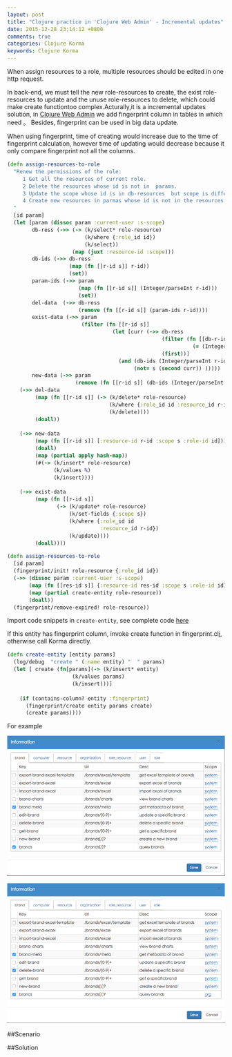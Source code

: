 ```yaml
---
layout: post
title: "Clojure practice in 'Clojure Web Admin' - Incremental updates"
date: 2015-12-28 23:14:12 +0800
comments: true
categories: Clojure Korma
keywords: Clojure Korma
---
```

When assign resources to a role, multiple resources should be edited in one http request.


In back-end, we must tell  the new role-resources to create, the exist role-resources to update and the unuse role-resources to delete, which  could make create functiontoo complex.Acturally,it is a incremental updates solution, in [Clojure Web Admin]() we add fingerprint column in tables in which need 。 Besides, fingerprint can be used in big data update.

When using fingerprint, time of creating would increase due to the time of  fingerprint calculation, however time of updating would decrease because it only compare fingerprint not all the columns.

<!--more-->

```clojure
(defn assign-resources-to-role
  "Renew the permissions of the role:
     1 Get all the resources of current role.
     2 Delete the resources whose id is not in  params.
     3 Update the scope whose id is in db-resources  but scope is different.
     4 Create new resources in parmas whose id is not in the resources  for the role
  "
  [id param]
  (let [param (dissoc param :current-user :s-scope)
        db-ress (->> (-> (k/select* role-resource)
                         (k/where {:role_id id})
                         (k/select))
                     (map (juxt :resource-id :scope)))
        db-ids (->> db-ress
                    (map (fn [[r-id s]] r-id))
                    (set))
        param-ids (->> param
                       (map (fn [[r-id s]] (Integer/parseInt r-id)))
                       (set))
        del-data  (->> db-ress
                       (remove (fn [[r-id s]] (param-ids r-id))))
        exist-data (->> param
                        (filter (fn [[r-id s]]
                                  (let [curr (->> db-ress
                                                  (filter (fn [[db-r-id db-s]]
                                                            (= (Integer/parseInt r-id) db-r-id)))
                                                  (first))]
                                    (and (db-ids (Integer/parseInt r-id))
                                         (not= s (second curr)) )))))
        new-data (->> param
                      (remove (fn [[r-id s]] (db-ids (Integer/parseInt r-id)))))]
    (->> del-data
         (map (fn [[r-id s]] (-> (k/delete* role-resource)
                                 (k/where {:role_id id :resource_id r-id :scope s})
                                 (k/delete))))
         (doall))

    (->> new-data
         (map (fn [[r-id s]] [:resource-id r-id :scope s :role-id id]))
         (doall)
         (map (partial apply hash-map))
         (#(-> (k/insert* role-resource)
               (k/values %)
               (k/insert))))

    (->> exist-data
         (map (fn [[r-id s]]
                (-> (k/update* role-resource)
                    (k/set-fields {:scope s})
                    (k/where {:role_id id
                              :resource_id r-id})
                    (k/update))))
         (doall))))
```
```clojure
(defn assign-resources-to-role
  [id param]
  (fingerprint/init! role-resource {:role_id id})
  (->> (dissoc param :current-user :s-scope)
       (map (fn [[res-id s]] {:resource-id res-id :scope s :role-id id}))
       (map (partial create-entity role-resource))
       (doall))
  (fingerprint/remove-expired! role-resource))
```

Import code snippets in `create-entity`, see complete code [here](https://github.com/b1412/clojure-web-admin/blob/master/src/clj/clojure_web/common/crud.clj#L214)

If this entity has fingerprint column, invoke create function in fingerprint.clj, otherwise call Korma directly.
```clojure
(defn create-entity [entity params]
  (log/debug  "create " (:name entity) "  " params)
  (let [ create (fn[params](-> (k/insert* entity)
                     (k/values params)
                     (k/insert)))]

    (if (contains-column? entity :fingerprint)
      (fingerprint/create entity params create)
      (create params))))
```

For example

![DNS configuration](/images/role-resources-before.png)

![DNS configuration](/images/role-resources-after.png)


##Scenario



##Solution
